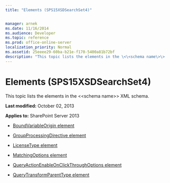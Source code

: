 ```yaml
---
title: "Elements (SPS15XSDSearchSet4)"


manager: arnek
ms.date: 11/16/2014
ms.audience: Developer
ms.topic: reference
ms.prod: office-online-server
localization_priority: Normal
ms.assetid: 25eeee29-60ba-b21e-f170-5400a81b72bf
description: "This topic lists the elements in the \<\<schema name\>\> XML schema."
---
```


# Elements (SPS15XSDSearchSet4)

This topic lists the elements in the \<\<schema name\>\> XML schema.
  
 **Last modified:** October 02, 2013 
  
 **Applies to:** SharePoint Server 2013
  
- [BoundVariableOrigin element](boundvariableorigin-element-sps15xsdsearchset4.md)
    
- [GroupProcessingDirective element](groupprocessingdirective-element-sps15xsdsearchset4.md)
    
- [LicenseType element](licensetype-element-sps15xsdsearchset4.md)
    
- [MatchingOptions element](matchingoptions-element-sps15xsdsearchset4.md)
    
- [QueryActionEnableOnClickThroughOptions element](queryactionenableonclickthroughoptions-element-sps15xsdsearchset4.md)
    
- [QueryTransformParentType element](querytransformparenttype-element-sps15xsdsearchset4.md)
    

